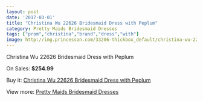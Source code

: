 ```yaml
---
layout: post
date: '2017-03-01'
title: "Christina Wu 22626 Bridesmaid Dress with Peplum"
category: Pretty Maids Bridesmaid Dresses
tags: ["prom","christina","brand","dress","with"]
image: http://img.princessan.com/33206-thickbox_default/christina-wu-22626-bridesmaid-dress-with-peplum.jpg
---
```

Christina Wu 22626 Bridesmaid Dress with Peplum

On Sales: **$254.99**
<a href="https://www.princessan.com/en/15399-christina-wu-22626-bridesmaid-dress-with-peplum.html"><amp-img layout="responsive" width="600" height="600" src="//img.princessan.com/33206-thickbox_default/christina-wu-22626-bridesmaid-dress-with-peplum.jpg" alt="Christina Wu 22626 Bridesmaid Dress with Peplum 0" /></a>
<a href="https://www.princessan.com/en/15399-christina-wu-22626-bridesmaid-dress-with-peplum.html"><amp-img layout="responsive" width="600" height="600" src="//img.princessan.com/33207-thickbox_default/christina-wu-22626-bridesmaid-dress-with-peplum.jpg" alt="Christina Wu 22626 Bridesmaid Dress with Peplum 1" /></a>

Buy it: [Christina Wu 22626 Bridesmaid Dress with Peplum](https://www.princessan.com/en/15399-christina-wu-22626-bridesmaid-dress-with-peplum.html "Christina Wu 22626 Bridesmaid Dress with Peplum")

View more: [Pretty Maids Bridesmaid Dresses](https://www.princessan.com/en/112- "Pretty Maids Bridesmaid Dresses")